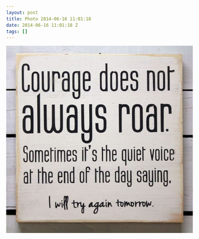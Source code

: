 ```yaml
---
layout: post
title: Photo 2014-06-16 11:01:18
date: 2014-06-16 11:01:18 Z
tags: []
---
```

![](/media/2014/06/88948369504.jpg)
